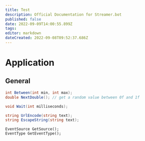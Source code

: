 ```yaml
---
title: Test
description: Official Documentation for Streamer.bot
published: false
date: 2022-09-09T14:00:55.899Z
tags: 
editor: markdown
dateCreated: 2022-09-08T09:52:37.686Z
---
```


# Application
## General
```csharp
int Between(int min, int max);
double NextDouble(); // get a random value between 0f and 1f
```

```csharp
void Wait(int milliseconds);
```

```csharp
string UrlEncode(string text);
string EscapeString(string text);
```

<pre class="prismjs line-numbers language-csharp"><code class="language-csharp"><span class="token return-type class-name">EventSource</span> <span class="token function">GetSource</span><span class="token punctuation">(</span><span class="token punctuation">)</span><span class="token punctuation">;</span>
<span class="token return-type class-name">EventType</span> <span class="token function">GetEventType</span><span class="token punctuation">(</span><span class="token punctuation">)</span><span class="token punctuation">;</span><span aria-hidden="true" class="line-numbers-rows"><span></span><span></span></span></code></pre>